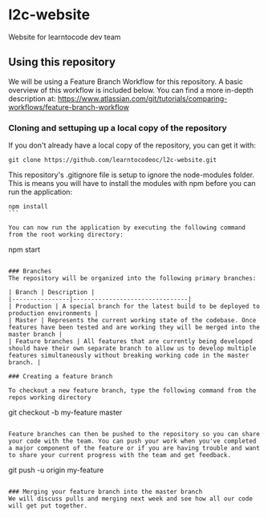 # l2c-website
Website for learntocode dev team

## Using this repository
We will be using a Feature Branch Workflow for this repository. A basic overview of this workflow is included below. You can find a more in-depth description at: https://www.atlassian.com/git/tutorials/comparing-workflows/feature-branch-workflow

### Cloning and settuping up a local copy of the repository
If you don't already have a local copy of the repository, you can get it with:
````
git clone https://github.com/learntocodeoc/l2c-website.git
````

This repository's .gitignore file is setup to ignore the node-modules folder. This is means you will have to install the modules with npm before you can run the application:

````
npm install
```

You can now run the application by executing the following command from the root working directory:

````
npm start
````

### Branches
The repository will be organized into the following primary branches:

| Branch | Description |
|----------------|--------------------------------|
| Production | A special branch for the latest build to be deployed to production environments |
| Master | Represents the current working state of the codebase. Once features have been tested and are working they will be merged into the master branch |
| Feature branches | All features that are currently being developed should have their own separate branch to allow us to develop multiple features simultaneously without breaking working code in the master branch. |

### Creating a feature branch

To checkout a new feature branch, type the following command from the repos working directory
````
git checkout -b my-feature master
````

Feature branches can then be pushed to the repository so you can share your code with the team. You can push your work when you've completed a major component of the feature or if you are having trouble and want to share your current progress with the team and get feedback.

````
git push -u origin my-feature
````

### Merging your feature branch into the master branch
We will discuss pulls and merging next week and see how all our code will get put together.
